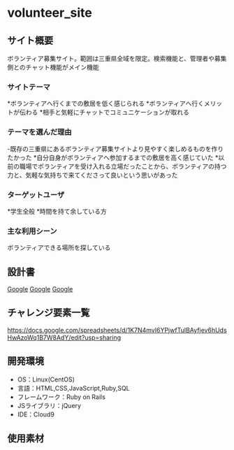 # volunteer_site

## サイト概要
ボランティア募集サイト。範囲は三重県全域を限定。検索機能と、管理者や募集側とのチャット機能がメイン機能

### サイトテーマ
*ボランティアへ行くまでの敷居を低く感じられる
*ボランティアへ行くメリットが伝わる
*相手と気軽にチャットでコミュニケーションが取れる

### テーマを選んだ理由
-既存の三重県にあるボランティア募集サイトより見やすく楽しめるものを作りたかった
*自分自身がボランティアへ参加するまでの敷居を高く感じていた
*以前の職場でボランティアを受け入れる立場だったことから、ボランティアの持つ力と、気軽な気持ちで来てくださって良いという思いがあった

### ターゲットユーザ
*学生全般
*時間を持て余している方

### 主な利用シーン
ボランティアできる場所を探している

## 設計書
[Google](https://drive.google.com/file/d/1y0Ohg8d2hToO2GQC9Nm2mPobiTPkoOEQ/view?usp=sharing)
[Google](https://docs.google.com/spreadsheets/d/1-5DIekoqwaAlQGceX5zI2-zgW2nLeyiC8rv_yLWQcjE/edit?usp=sharing)
[Google](https://docs.google.com/spreadsheets/d/1_kfwsLy8XnPAZ21tJ8mpBHKtlDYR3Co895Z54TbaR3o/edit?usp=sharing)

## チャレンジ要素一覧
<https://docs.google.com/spreadsheets/d/1K7N4mvI6YPjwfTuIBAyfjev6hUdsHwAzoWq1B7W8AdY/edit?usp=sharing>

## 開発環境
- OS：Linux(CentOS)
- 言語：HTML,CSS,JavaScript,Ruby,SQL
- フレームワーク：Ruby on Rails
- JSライブラリ：jQuery
- IDE：Cloud9

## 使用素材
<!-- - 外部サービスの画像素材・音声素材を使用した場合は、必ずサービス名とURLを明記してください。
- 使用しない場合は、使用素材の項目をREADMEから削除してください。 -->
